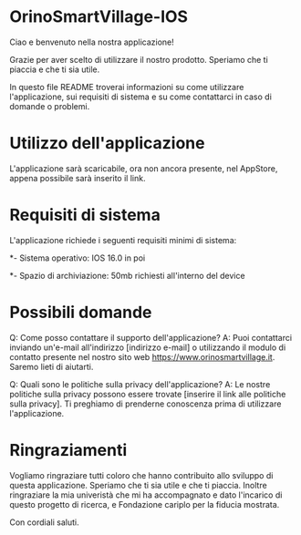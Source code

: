 # OrinoSmartVillage-IOS
Ciao e benvenuto nella nostra applicazione!

Grazie per aver scelto di utilizzare il nostro prodotto. Speriamo che ti piaccia e che ti sia utile.

In questo file README troverai informazioni su come utilizzare l'applicazione, sui requisiti di sistema e su come contattarci in caso di domande o problemi.

# Utilizzo dell'applicazione

L'applicazione sarà scaricabile, ora non ancora presente, nel AppStore, appena possibile sarà inserito il link.

# Requisiti di sistema

L'applicazione richiede i seguenti requisiti minimi di sistema:

*- Sistema operativo: IOS 16.0 in poi

*- Spazio di archiviazione: 50mb richiesti all'interno del device

# Possibili domande

Q: Come posso contattare il supporto dell'applicazione?
A: Puoi contattarci inviando un'e-mail all'indirizzo [indirizzo e-mail] o utilizzando il modulo di contatto presente nel nostro sito web https://www.orinosmartvillage.it. Saremo lieti di aiutarti.

Q: Quali sono le politiche sulla privacy dell'applicazione?
A: Le nostre politiche sulla privacy possono essere trovate [inserire il link alle politiche sulla privacy]. Ti preghiamo di prenderne conoscenza prima di utilizzare l'applicazione.

# Ringraziamenti

Vogliamo ringraziare tutti coloro che hanno contribuito allo sviluppo di questa applicazione. Speriamo che ti sia utile e che ti piaccia. Inoltre ringraziare la mia univeristà che mi ha accompagnato e dato l'incarico di questo progetto di ricerca, e Fondazione cariplo per la fiducia mostrata.

Con cordiali saluti.
